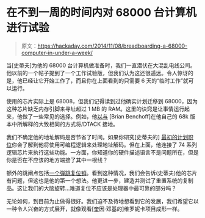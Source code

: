 # 在不到一周的时间内对 68000 台计算机进行试验

> 原文：<https://hackaday.com/2014/11/08/breadboarding-a-68000-computer-in-under-a-week/>

当[史蒂夫]为他的 68000 台计算机做准备时，我们一直潜伏在大混乱电线公司。他以前的一个帖子提到了一个工作试验版，但我们认为这还很遥远。令人惊讶的是，他已经让它开始工作了，而且你在上面看到的只需要 6 天的“临时工作”就可以运行。

使用的芯片实际上是 68008，但我们记得读到过他确实计划迁移到 68000，因为这种芯片缺乏内存引脚来寻址超过 1 MB 的 RAM。这里的诀窍是让事情运行起来，他做了一些常见的选择。例如，他[以与](http://hackaday.io/project/5-MC68000-Backplane-Computer) [Brian Benchoff]在他自己的 68k 版本中所解释的大致相同的方式将/DTACK 接地。

我们不确定他的地址解码是否节省了时间。如果你研究[史蒂夫的] [最初的计划职位](http://www.bigmessowires.com/2014/10/27/designing-a-68k-single-board-computer/)你会了解到他将使用可编程逻辑来处理地址解码。但在上面，他连接了 74 系列逻辑芯片来执行这些功能。一方面，你知道你的硬件描述语言不是问题所在，但是你是否在不应该的地方端接了其中一根线？

额外的跳闸点包括[一个弹跳复位销](http://www.bigmessowires.com/2014/11/03/reset-debouncing-gives-me-ulcers/)。看到这种情况，我们会告诉(史蒂夫)他的芯片有问题，但这也是他的第一个想法。他更进一步，建造并测试了重置系统的复制品。这让我们的大脑旋转…难道复位不应该是处理器中最可靠的部分吗？

无论如何，到目前为止做得很好。我们迫不及待地想看到它的发展，我们希望它以一种令人兴奋的方式展开，就像观看[奎因·邓基的]维罗妮卡项目成形一样。